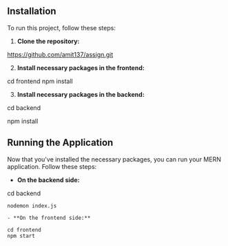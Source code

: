 ## Installation

To run this project, follow these steps:

1. **Clone the repository:**

https://github.com/amit137/assign.git

2. **Install necessary packages in the frontend:**

cd frontend
npm install

3. **Install necessary packages in the backend:**

cd backend

npm install

## Running the Application

Now that you've installed the necessary packages, you can run your MERN application. Follow these steps:

- **On the backend side:**

cd backend 
```
nodemon index.js

- **On the frontend side:**

cd frontend
npm start


